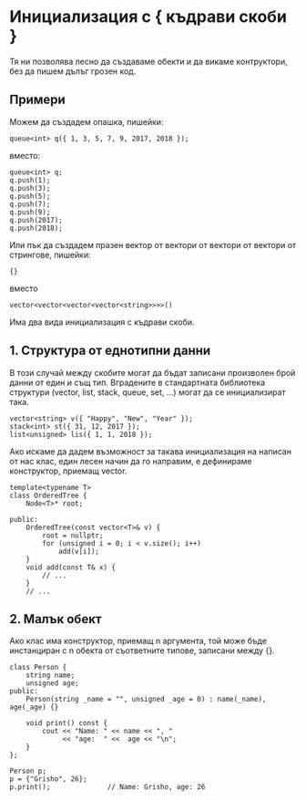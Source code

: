 # Инициализация с { къдрави скоби }

Тя ни позволява лесно да създаваме обекти и да викаме контруктори, без да пишем дълъг грозен код.

## Примери

Можем да създадем опашка, пишейки:

    queue<int> q({ 1, 3, 5, 7, 9, 2017, 2018 });
    
вместо:

    queue<int> q;
    q.push(1);
    q.push(3);
    q.push(5);
    q.push(7);
    q.push(9);
    q.push(2017);
    q.push(2018);
    
Или пък да създадем празен вектор от вектори от вектори от вектори от стрингове, пишейки:

    {}

вместо

    vector<vector<vector<vector<string>>>>()
    
Има два вида инициализация с къдрави скоби.
    
## 1. Структура от еднотипни данни
    
В този случай между скобите могат да бъдат записани произволен брой данни от един и същ тип.
Вградените в стандартната библиотека структури (vector, list, stack, queue, set, ...) могат да се инициализират така.

    vector<string> v({ "Happy", "New", "Year" });
    stack<int> st({ 31, 12, 2017 });
    list<unsigned> lis({ 1, 1, 2018 });
    
Ако искаме да дадем възможност за такава инициализация на написан от нас клас, един лесен начин да го направим, е
дефинираме конструктор, приемащ vector.

    template<typename T>
    class OrderedTree {
        Node<T>* root;
        
    public:
        OrderedTree(const vector<T>& v) {
            root = nullptr;
            for (unsigned i = 0; i < v.size(); i++)
                add(v[i]);
        }
        void add(const T& x) {
            // ...
        }
        // ...
    
## 2. Малък обект

Ако клас има конструктор, приемащ n аргумента, той може бъде инстанциран с n обекта от съответните типове, записани между {}.

    class Person {
        string name;
        unsigned age;
    public:
        Person(string _name = "", unsigned _age = 0) : name(_name), age(_age) {}
        
        void print() const {
            cout << "Name: " << name << ", "
                 << "age:  " <<  age << "\n";
        }
    };
    
    Person p;
    p = {"Grisho", 26};
    p.print();              // Name: Grisho, age: 26
    